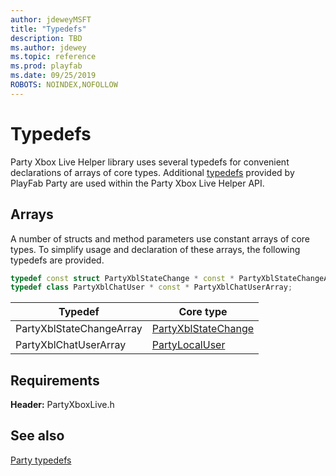 ```yaml
---
author: jdeweyMSFT
title: "Typedefs"
description: TBD
ms.author: jdewey
ms.topic: reference
ms.prod: playfab
ms.date: 09/25/2019
ROBOTS: NOINDEX,NOFOLLOW
---
```


# Typedefs

Party Xbox Live Helper library uses several typedefs for convenient declarations of arrays of core types. Additional [typedefs](../reference/typedefs.md) provided by PlayFab Party are used within the Party Xbox Live Helper API.

## Arrays

A number of structs and method parameters use constant arrays of core types. To simplify usage and declaration of these arrays, the following typedefs are provided.

```cpp
typedef const struct PartyXblStateChange * const * PartyXblStateChangeArray;
typedef class PartyXblChatUser * const * PartyXblChatUserArray;
```

| Typedef | Core type |
| --- | --- |
| PartyXblStateChangeArray | [PartyXblStateChange](structs/partyxblstatechange.md) |
| PartyXblChatUserArray | [PartyLocalUser](classes/PartyXblChatUser/partyxblchatuser.md) |

## Requirements

**Header:** PartyXboxLive.h

## See also
[Party typedefs](../reference/typedefs.md)

